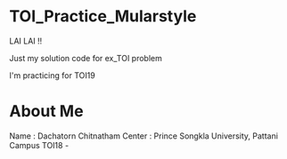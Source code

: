# TOI_Practice_Mularstyle
LAI LAI !!

Just my solution code for ex_TOI problem 

I'm practicing for TOI19

# About Me

Name : Dachatorn Chitnatham
Center : Prince Songkla University, Pattani Campus
TOI18 - 
